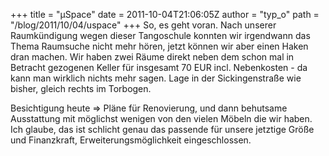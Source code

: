 +++
title = "µSpace"
date = 2011-10-04T21:06:05Z
author = "typ_o"
path = "/blog/2011/10/04/uspace"
+++
So, es geht voran. Nach unserer Raumkündigung wegen dieser Tangoschule
konnten wir irgendwann das Thema Raumsuche nicht mehr hören, jetzt
können wir aber einen Haken dran machen. Wir haben zwei Räume direkt
neben dem schon mal in Betracht gezogenen Keller für insgesamt 70 EUR
incl. Nebenkosten - da kann man wirklich nichts mehr sagen. Lage in der
Sickingenstraße wie bisher, gleich rechts im Torbogen.

Besichtigung heute =\> Pläne für Renovierung, und dann behutsame
Ausstattung mit möglichst wenigen von den vielen Möbeln die wir haben.
Ich glaube, das ist schlicht genau das passende für unsere jetztige
Größe und Finanzkraft, Erweiterungsmöglichkeit eingeschlossen.
